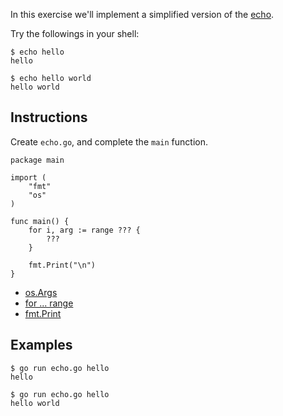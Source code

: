 In this exercise we'll implement a simplified version of the [echo](https://en.wikipedia.org/wiki/Echo_(command)).

Try the followings in your shell:

```
$ echo hello
hello
```

```
$ echo hello world
hello world
```

## Instructions

Create `echo.go`, and complete the `main` function.

```
package main

import (
	"fmt"
	"os"
)

func main() {
	for i, arg := range ??? {
		???
	}

	fmt.Print("\n")
}
```

+ [os.Args](https://golang.org/pkg/os/#pkg-variables)
+ [for ... range](https://golang.org/doc/effective_go.html#for)
+ [fmt.Print](https://golang.org/pkg/fmt/#Print)

## Examples

```
$ go run echo.go hello
hello
```

```
$ go run echo.go hello
hello world
```
